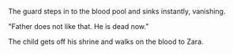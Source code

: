 The guard steps in to the blood pool and sinks instantly, vanishing.

"Father does not like that. He is dead now."

The child gets off his shrine and walks on the blood to Zara.